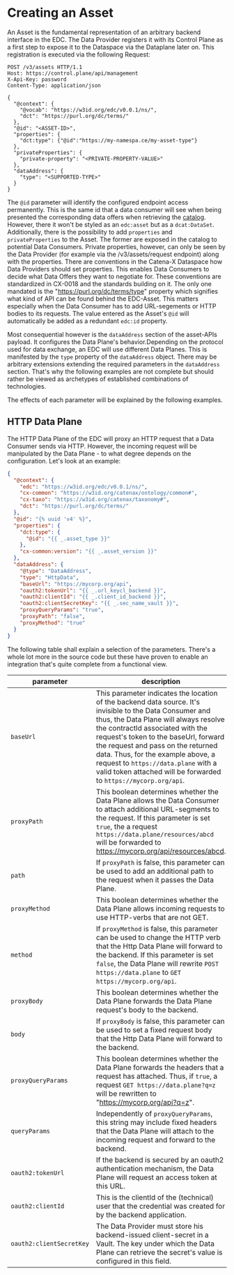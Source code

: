 # Creating an Asset

An Asset is the fundamental representation of an arbitrary backend interface in the EDC. The Data Provider registers it
with its Control Plane as a first step to expose it to the Dataspace via the Dataplane later on. This registration is
executed via the following Request:

```http
POST /v3/assets HTTP/1.1
Host: https://control.plane/api/management
X-Api-Key: password
Content-Type: application/json

{
  "@context": {
    "@vocab": "https://w3id.org/edc/v0.0.1/ns/",
    "dct": "https://purl.org/dc/terms/"
  },
  "@id": "<ASSET-ID>",
  "properties": {
    "dct:type": {"@id":"https://my-namespa.ce/my-asset-type"}
  },
  "privateProperties": {
    "private-property": "<PRIVATE-PROPERTY-VALUE>"
  },
  "dataAddress": {
    "type": "<SUPPORTED-TYPE>"
  }
}
```

The `@id` parameter will identify the configured endpoint access permanently. This is the same id that a
data consumer will see when being presented the corresponding data offers when retrieving the [catalog](5-catalog.md).
However, there it won't be styled as an `edc:asset` but as a `dcat:DataSet`. Additionally, there is the possibility to
add `properties` and `privateProperties` to the Asset. The former are exposed in the catalog to potential Data
Consumers.
Private properties, however, can only be seen by the Data Provider (for example via the /v3/assets/request endpoint)
along with the properties. There are conventions in the Catena-X Dataspace how Data Providers should set properties. This enables
Data Consumers to decide what Data Offers they want to negotiate for. These conventions are standardized in CX-0018 and
the standards building on it. The only one mandated is the "https://purl.org/dc/terms/type" property which signifies what
kind of API can be found behind the EDC-Asset. This matters especially when the Data Consumer has to add URL-segements or
HTTP bodies to its requests. The value entered as the Asset's `@id` will automatically be added as a redundant `edc:id`
property.

Most consequential however is the `dataAddress` section of the asset-APIs payload. It configures the Data Plane's
behavior.Depending on the protocol used for data exchange, an EDC will use different Data Planes. This is manifested by
the `type` property of the `dataAddress` object. There
may be arbitrary extensions extending the required parameters in the `dataAddress` section. That's why the following
examples are not complete but should rather be viewed as archetypes of established combinations of technologies.

The effects of each parameter will be explained by the following examples.

## HTTP Data Plane

The HTTP Data Plane of the EDC will proxy an HTTP request that a Data Consumer sends via HTTP. However, the incoming
request will be manipulated by the Data Plane - to what degree depends on the configuration. Let's look at an example:

```json
{
  "@context": {
    "edc": "https://w3id.org/edc/v0.0.1/ns/",
    "cx-common": "https://w3id.org/catenax/ontology/common#",
    "cx-taxo": "https://w3id.org/catenax/taxonomy#",
    "dct": "https://purl.org/dc/terms/"
  },
  "@id": "{% uuid 'v4' %}",
  "properties": {
    "dct:type": {
      "@id": "{{ _.asset_type }}"
    },
    "cx-common:version": "{{ _.asset_version }}"
  },
  "dataAddress": {
    "@type": "DataAddress",
    "type": "HttpData",
    "baseUrl": "https://mycorp.org/api",
    "oauth2:tokenUrl": "{{ _.url_keycl_backend }}",
    "oauth2:clientId": "{{ _.client_id_backend }}",
    "oauth2:clientSecretKey": "{{ _.sec_name_vault }}",
    "proxyQueryParams": "true",
    "proxyPath": "false",
    "proxyMethod": "true"
  }
}
```
The following table shall explain a selection of the parameters. There's a whole lot more in the source code but these
have proven to enable an integration that's quite complete from a functional view.

| parameter                | description                                                                                                                                                                                                                                                                                                                                                                                                        | mandatory | default |
|--------------------------|--------------------------------------------------------------------------------------------------------------------------------------------------------------------------------------------------------------------------------------------------------------------------------------------------------------------------------------------------------------------------------------------------------------------|-----------|---------|
| `baseUrl`                | This parameter indicates the location of the backend data source. It's invisible to the Data Consumer and thus, the Data Plane will always resolve the contractId associated with the request's token to the baseUrl, forward the request and pass on the returned data. Thus, for the example above, a request to `https://data.plane` with a valid token attached will be forwarded to `https://mycorp.org/api`. | yes       | -       |
| `proxyPath`              | This boolean determines whether the Data Plane allows the Data Consumer to attach additional URL-segments to the request. If this parameter is set `true`, the a request `https://data.plane/resources/abcd` will be forwarded to  https://mycorp.org/api/resources/abcd.                                                                                                                                          | no        | false   |
| `path`                   | If `proxyPath` is false, this parameter can be used to add an additional path to the request when it passes the Data Plane.                                                                                                                                                                                                                                                                                        | no        | null    |
| `proxyMethod`            | This boolean determines whether the Data Plane allows incoming requests to use HTTP-verbs that are not GET.                                                                                                                                                                                                                                                                                                        | no        | false   |
| `method`                 | If `proxyMethod` is false, this parameter can be used to change the HTTP verb that the Http Data Plane will forward to the backend. If this parameter is set `false`, the Data Plane will rewrite `POST https://data.plane` to `GET https://mycorp.org/api`.                                                                                                                                                       | no        | "GET"   |
| `proxyBody`              | This boolean determines whether the Data Plane forwards the Data Plane request's body to the backend.                                                                                                                                                                                                                                                                                                              | no        | false   |
| `body`                   | If `proxyBody` is false, this parameter can be used to set a fixed request body that the Http Data Plane will forward to the backend.                                                                                                                                                                                                                                                                              | no        | null    |
| `proxyQueryParams`       | This boolean determines whether the Data Plane forwards the headers that a request has attached. Thus, if `true`, a request `GET https://data.plane?q=z` will be rewritten to "https://mycorp.org/api?q=z".                                                                                                                                                                                                        | no        | false   |
| `queryParams`            | Independently of `proxyQueryParams`, this string may include fixed headers that the Data Plane will attach to the incoming request and forward to the backend.                                                                                                                                                                                                                                                     | no        | null    |
| `oauth2:tokenUrl`        | If the backend is secured by an oauth2 authentication mechanism, the Data Plane will request an access token at this URL.                                                                                                                                                                                                                                                                                          | no        | null    |
| `oauth2:clientId`        | This is the clientId of the (technical) user that the credential was created for by the backend application.                                                                                                                                                                                                                                                                                                       | no        | null    |
| `oauth2:clientSecretKey` | The Data Provider must store his backend-issued client-secret in a Vault. The key under which the Data Plane can retrieve the secret's value is configured in this field.                                                                                                                                                                                                                                          | no        | null    |



